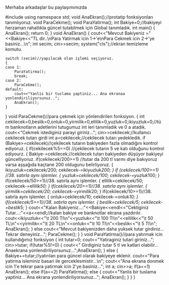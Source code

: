 Merhaba arkadaşlar bu paylaşımımızda 

#include <iostream>
using namespace std;
void AnaEkran();//protatip fonksiyonları tanımlıyoruz.
void ParaCekme();
void ParaYatirma();
int Bakiye=0;//bakiyeyi herzaman rahatlıkla güncel tutabilmek için Global tanımladık.
int main()
{ AnaEkran();
    return 0;
}
void AnaEkran()
{
    cout<<"Mevcut Bakiyeniz ="<<Bakiye<<"TL dir..\nPara Yatirmak icin 1->'e\nPara Cekmek icin 2->'ye basiniz...\n";
    int secim;
    cin>>secim;
    system("cls");//ekran temizleme komutu.

    switch (secim)//yapılacak olan işlemi seçiyoruz.
    {
    case 1:
        ParaYatirma();
        break;
    case 2:
        ParaCekme();
    default:
        cout<<"Yanlis bir tuslama yaptiniz... Ana ekranaa yonlendiriliyorsunuz..";
        AnaEkran();
    }
}
void ParaCekme()//para çekmek için yönlendirilen fonksiyon.
{
    int cekilecek=0,beslik=0,onluk=0,yirmilik=0,ellilik=0,yuzluk=0,ikiyuzluk=0;//tüm banknotların adetlerini tutugumuz int leri tanımladık ve 0 a atadık.
    cout<<"Cekmek istediginiz parayi giriniz...";
    cin>>cekilecek;//kullanıcı cekilecek tutarı girdi
    int a=cekilecek;//cekilecek tutarı yedekledik.
    if (Bakiye>=cekilecek)//çekilecek tutarın bakiyeden fazla olmadığını kontrol ediyoruz.
    {
        if(cekilecek%5==0) //çekilecek tutarın 5 ve katı olduğunu kontrol ediyourz.
        {
            Bakiye-=cekilecek;//cekilecek tutarı bakiyeden düşüyor bakiyeyi güncelliyoruz.
            if(cekilecek/200>=1) //tutar da 200 tl varmı diye bakıyoruz varsa aşşağıda kaçtane 200 oldugunu belirliyoruz.
            {
                ikiyuzluk=cekilecek/200;
                cekilecek-=ikiyuzluk*200;
            }
            if (cekilecek/100>=1) //38. satırla aynı işlemler.
            {
                yuzluk=cekilecek/100;
                cekilecek-=yuzluk*100;
            }
            if(cekilecek/50>=1)//38. satırla aynı işlemler.
            {
                ellilik=cekilecek/50;
                cekilecek-=ellilik*50;
            }
              if(cekilecek/20>=1)//38. satırla aynı işlemler.
            {
                yirmilik=cekilecek/20;
                cekilecek-=yirmilik*20;
            }
              if(cekilecek/10>=1)//38. satırla aynı işlemler.
            {
                onluk=cekilecek/10;
                cekilecek-=onluk*10;
            }
              if(cekilecek/5>=1)//38. satırla aynı işlemler.
            {
                beslik=cekilecek/5;
                cekilecek-=beslik*5;
            }
            cout<<"Kalan Bakiyeniz...:"<<Bakiye<<endl<<"Cektiginiz Tutar...:"<<a<<endl;//kalan bakiye ve banknotlar ekrana yazdırılır.
            cout<<ikiyuzluk<<"\t 200 Tl\n"<<yuzluk<<"\t 100 Tl\n"<<ellilik<<"\t 50 TL\n"<<yirmilik<<"\t 20 TL\n"<<onluk<<"\t 10 Tl\n"<<beslik<<"\t 5 Tl\n";
            AnaEkran();
        }
        else
            cout<<"Mevcut bakiyenizden daha yuksek tutar girdiniz... Tekrar deneyiniz...";
    ParaCekme();
    }
    }
    void ParaYatirma()//para yatırmak icin kullandığımız fonksiyon
    {
        int tutar=0;
        cout<<"Yatiraginiz tutari giriniz...";
        cin>>tutar;
        if(tutar%5!=0)
        {
            cout<<" Girdiginiz tutar 5 tl ve katlari olabilir... Anaekrana yonlendiriliyorsunuz...";AnaEkran();
        }
        else
        {
            Bakiye+=tutar;//yatırılan para güncel olarak bakiyeye eklenir.
            cout<<"Para yatirma isleminiz basari ile gerceklesmistir...\n";
            cout<<"Ana ekrana donmek icin 1'e tekrar para yatirmak icin 2'ye basiniz...";
            int a;
            cin>>a;
            if(a==1)
                AnaEkran();
            else if(a==2)
                ParaYatirma();
            else
            {
                cout<<"Yanlis bir tuslama yaptiniz... Ana ekrana yonlendiriliyorsunuz...";
                AnaEkran();
            }
        }
    }
